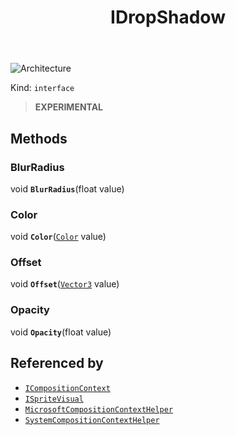 ﻿---
id: IDropShadow
title: IDropShadow
---

![Architecture](https://img.shields.io/badge/architecture-new_only-blue)

Kind: `interface`

> **EXPERIMENTAL**

## Methods
### BlurRadius
void **`BlurRadius`**(float value)

### Color
void **`Color`**([`Color`](https://docs.microsoft.com/uwp/api/Windows.UI.Color) value)

### Offset
void **`Offset`**([`Vector3`](https://docs.microsoft.com/uwp/api/Windows.Foundation.Numerics.Vector3) value)

### Opacity
void **`Opacity`**(float value)

## Referenced by
- [`ICompositionContext`](ICompositionContext)
- [`ISpriteVisual`](ISpriteVisual)
- [`MicrosoftCompositionContextHelper`](MicrosoftCompositionContextHelper)
- [`SystemCompositionContextHelper`](SystemCompositionContextHelper)

